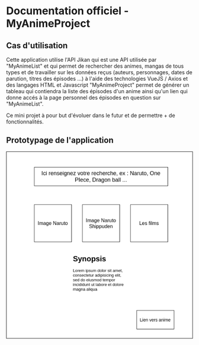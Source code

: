 # Documentation officiel - MyAnimeProject

## Cas d'utilisation
Cette application utilise l'API Jikan qui est une API utilisée par "MyAnimeList" et qui permet de rechercher des animes, mangas de tous types et de travailler sur les données reçus (auteurs, personnages, dates de parution, titres des épisodes ...) à l'aide des technologies VueJS / Axios et des langages HTML et Javascript "MyAnimeProject" permet de générer un tableau qui contiendra la liste des épisodes d'un anime ainsi qu'un lien qui donne accés à la page personnel des épisodes en question sur "MyAnimeList".

Ce mini projet à pour but d'évoluer dans le futur et de permettre + de fonctionnalités.
## Prototypage de l'application 
![image](analyse/Project.png)
